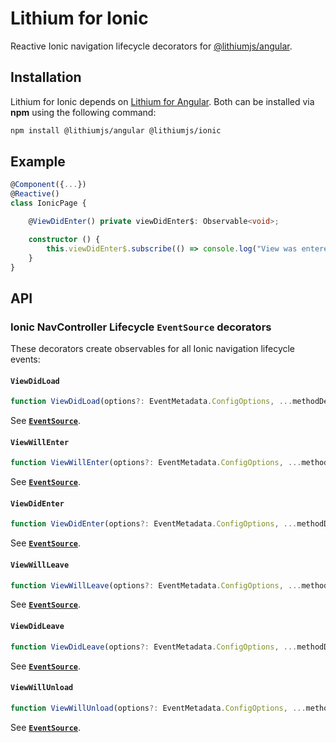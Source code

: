# Lithium for Ionic

Reactive Ionic navigation lifecycle decorators for [@lithiumjs/angular](https://github.com/lVlyke/lithium-angular).

## Installation

Lithium for Ionic depends on [Lithium for Angular](https://github.com/lVlyke/lithium-angular). Both can be installed via **npm** using the following command:

```bash
npm install @lithiumjs/angular @lithiumjs/ionic
```

## Example

```ts
@Component({...})
@Reactive()
class IonicPage {

    @ViewDidEnter() private viewDidEnter$: Observable<void>;

    constructor () {
        this.viewDidEnter$.subscribe(() => console.log("View was entered."));
    }
}
```

## API

### Ionic NavController Lifecycle ```EventSource``` decorators

These decorators create observables for all Ionic navigation lifecycle events:

#### ```ViewDidLoad```

```ts
function ViewDidLoad(options?: EventMetadata.ConfigOptions, ...methodDecorators: MethodDecorator[]): PropertyDecorator
```

See [**```EventSource```**](https://github.com/lVlyke/lithium-angular#eventsource-1).

#### ```ViewWillEnter```

```ts
function ViewWillEnter(options?: EventMetadata.ConfigOptions, ...methodDecorators: MethodDecorator[]): PropertyDecorator
```

See [**```EventSource```**](https://github.com/lVlyke/lithium-angular#eventsource-1).

#### ```ViewDidEnter```

```ts
function ViewDidEnter(options?: EventMetadata.ConfigOptions, ...methodDecorators: MethodDecorator[]): PropertyDecorator
```

See [**```EventSource```**](https://github.com/lVlyke/lithium-angular#eventsource-1).

#### ```ViewWillLeave```

```ts
function ViewWillLeave(options?: EventMetadata.ConfigOptions, ...methodDecorators: MethodDecorator[]): PropertyDecorator
```

See [**```EventSource```**](https://github.com/lVlyke/lithium-angular#eventsource-1).

#### ```ViewDidLeave```

```ts
function ViewDidLeave(options?: EventMetadata.ConfigOptions, ...methodDecorators: MethodDecorator[]): PropertyDecorator
```

See [**```EventSource```**](https://github.com/lVlyke/lithium-angular#eventsource-1).

#### ```ViewWillUnload```

```ts
function ViewWillUnload(options?: EventMetadata.ConfigOptions, ...methodDecorators: MethodDecorator[]): PropertyDecorator
```

See [**```EventSource```**](https://github.com/lVlyke/lithium-angular#eventsource-1).